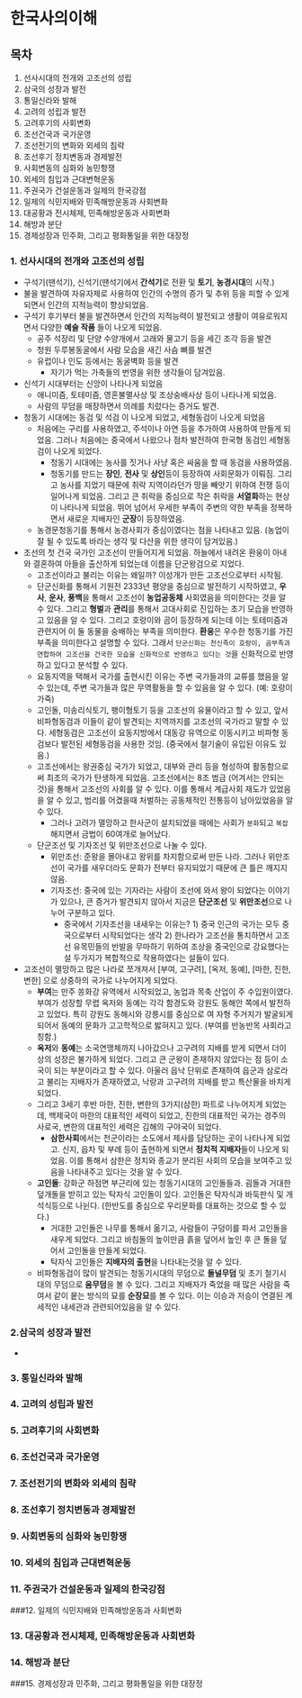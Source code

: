 # 한국사의이해

## 목차

1. 선사시대의 전개와 고조선의 성립
2. 삼국의 성장과 발전
3. 통일신라와 발해
4. 고려의 성립과 발전
5. 고려후기의 사회변화
6. 조선건국과 국가운영
7. 조선전기의 변화와 외세의 침략
8. 조선후기 정치변동과 경제발전
9. 사회변동의 심화와 농민항쟁
10. 외세의 침입과 근대변혁운동
11. 주권국가 건설운동과 일제의 한국강점
12. 일제의 식민지배와 민족해방운동과 사회변화
13. 대공황과 전시체제, 민족해방운동과 사회변화
14. 해방과 분단
15. 경제성장과 민주화, 그리고 평화통일을 위한 대장정

### 1. 선사시대의 전개와 고조선의 성립

- 구석기(땐석기), 신석기(땐석기에서 **간석기**로 전환 및 **토기**, **농경시대**의 시작.)
- 불을 발견하여 자유자제로 사용하여 인간의 수명의 증가 및 추위 등을 피할 수 있게 되면서 인간의 지적능력이 향상되었음.
- 구석기 후기부터 불을 발견하면서 인간의 지적능력이 발전되고 생활이 여유로워지면서 다양한 **예술 작품** 들이 나오게 되었음.
  - 공주 석장리 및 단양 수양개에서 고래와 물고기 등을 세긴 조각 등을 발견
  - 청원 두루봉동굴에서 사람 모습을 새긴 사슴 뼈를 발견
  - 유럽이나 인도 등에서는 동굴벽화 등을 발견
    - 자기가 먹는 가축들의 번영을 위한 생각들이 담겨있음.
- 신석기 시대부터는 신앙이 나타나게 되었음
  - 애니미즘, 토테미즘, 영혼불멸사상 및 조상숭배사상 등이 나타나게 되었음. 
  - 사람의 무덤을 매장하면서 의례를 치렀다는 증거도 발견.
- 청동기 시대에는 동검 및 석검 이 나오게 되었고, 세형동검이 나오게 되었음
  - 처음에는 구리를 사용하였고, 주석이나 아연 등을 추가하여 사용하여 만들게 되었음. 그러나 처음에는 중국에서 나왔으나 점차 발전하여 한국형 동검인 세형동검이 나오게 되었다.
    - 청동기 시대에는 농사를 짓거나 사냥 혹은 싸움을 할 때 동검을 사용하였음.
    - 청동기를 만드는 **장인**, **전사** 및 **상인**등이 등장하여 사회문화가 이뤄짐. 그리고 농사를 지었기 때문에 취락 지역이라던가 땅을 빼앗기 위하여 전쟁 등이 일어나게 되었음. 그리고 큰 취락을 중심으로 작은 취락을 **서열화**하는 현상이 나타나게 되었음. 뛰어 넘어서 우세한 부족이 주변의 약한 부족을 정복하면서 새로운 지배자인 **군장**이 등장하였음.
  - 농경문청동기를 통해서 농경사회가 중심이였다는 점을 나타내고 있음. (농업이 잘 될 수 있도록 바라는 생각 및 다산을 위한 생각이 담겨있음.)
- 조선의 첫 건국 국가인 고조선이 만들어지게 되었음. 하늘에서 내려온 환웅이 아내와 결혼하여 아들을 출산하게 되었는데 이름을 단군왕검으로 지었다.
  - 고조선이라고 불리는 이유는 왜일까? 이성개가 만든 고조선으로부터 시작됨.
  - 단군신화를 통해서 기원전 2333년 평양을 중심으로 발전하기 시작하였고, **우사**, **운사**, **풍백**을 통해서 고조선이 **농업공동체** 사회였음을 의미한다는 것을 알 수 있다. 그리고 **형벌**과 **관리**를 통해서 고대사회로 진입하는 초기 모습을 반영하고 있음을 알 수 있다. 그리고 호랑이와 곰이 등장하게 되는데 이는 토테미즘과 관련지어 이 둘 동물을 숭배하는 부족을 의미한다. **환웅**은 우수한 청동기를 가진 부족을 의미한다고 설명할 수 있다. 그래서 `단군신화는 천신족이 호랑이, 곰부족과 연합하여 고조선을 건국한 모습을 신화적으로 반영하고 있다는 것`을 신화적으로 반영하고 있다고 분석할 수 있다.
  - 요동지역을 택해서 국가를 출현시킨 이유는 주변 국가들과의 교류를 했음을 알 수 있는데, 주변 국가들과 많은 무역활둉을 할 수 있음을 알 수 있다. (예: 호랑이 가죽)
  - 고인돌, 미송리식토기, 팽이형토기 등을 고조선의 유물이라고 할 수 있고, 앞서 비파형동검과 이들이 같이 발견되는 지역까지를 고조선의 국가라고 말할 수 있다. 세형동검은 고조선이 요동지방에서 대동강 유역으로 이동시키고 비파형 동검보다 발전된 세형동검을 사용한 것임. (중국에서 철기술이 유입된 이유도 있음.)
  - 고조선에서는 왕권중심 국가가 되었고, 대부와 관리 등을 형성하여 활동함으로써 최초의 국가가 탄생하게 되었음. 고조선에서는 8조 범금 (어겨서는 안되는 것)을 통해서 고조선의 사회를 알 수 있다. 이를 통해서 계급사회 재도가 있었음을 알 수 있고, 범리를 어겼을때 처벌하는 공동체적인 전통등이 남아있었음을 알 수 있다.
    - 그러나 고려가 멸망하고 한사군이 설치되었을 때에는 사회가 `분화`되고 `복잡`해지면서 금법이 60여개로 늘어났다.
  - 단군조선 및 기자조선 및 위만조선으로 나눌 수 있다.
    - 위만조선: 준왕을 몰아내고 왕위를 차지함으로써 만든 나라. 그러나 위만조선이 국가를 새우더라도 문화가 전부터 유지되었기 때문에 큰 틀은 깨지지 않음.
    - 기자조선: 중국에 있는 기자라는 사람이 조선에 와서 왕이 되었다는 이야기가 있으나, 큰 증거가 발견되지 않아서 지금은 **단군조선** 및 **위만조선**으로 나누어 구분하고 있다.
      - 중국에서 기자조선을 내새우는 이유는? 1) 중국 인근의 국가는 모두 중국으로부터 시작되었다는 생각 2) 한나라가 고조선을 통치하면서 고조선 유목민들의 반발을 무마하기 위하여 조상을 중국인으로 강요했다는 설 두가지가 복합적으로 작용하였다는 설들이 있다.
- 고조선이 멸망하고 많은 나라로 쪼개져서 [부여, 고구려], [옥저, 동예], [마한, 진한, 변한] 으로 상중하의 국가로 나누어지게 되었다.
  - **부여**는 만주 쏭화강 유역에서 시작되었고, 농업과 목축 산업이 주 수입원이였다. 부여가 성장할 무렵 옥저와 동예는 각각 함경도와 강원도 동해안 쪽에서 발전하고 있었다. 특히 강원도 동해시와 강릉시를 중심으로 여 자형 주거지가 발굴되게 되어서 동예의 문화가 고고학적으로 밣혀지고 있다. (부여를 반농반목 사회라고 칭함.)
  - **옥저**와 **동예**는 소국연맹체까지 나아갔으나 고구려의 지배를 받게 되면서 더이상의 성장은 불가하게 되었다. 그리고 큰 군왕이 존재하지 않았다는 점 등이 소국이 되는 부분이라고 할 수 있다. 아울러 읍낙 단위로 존재하여 읍군과 삼로라고 불리는 지배자가 존재하였고, 낙랑과 고구려의 지배를 받고 특산물을 바치게 되었다.
  - 그리고 3세기 후반 마한, 진한, 변한의 3가지(삼한) 파트로 나누어지게 되었는데, 백제국이 마한의 대표적인 세력이 되었고, 진한의 대표적인 국가는 경주의 사로국, 변한의 대표적인 세력은 김해의 구야국이 되었다.
    - **삼한사회**에서는 천군이라는 소도에서 제사를 담당하는 곳이 나타나게 되었고. 신지, 읍차 및 부례 등이 출현하게 되면서 **정치적 지배자**들이 나오게 되었음. 이를 통해서 삼한은 정치와 종교가 분리된 사회의 모습을 보여주고 있음을 나타내주고 있다는 것을 알 수 있다.
  - **고인돌**: 강화군 하점면 부근리에 있는 청동기시대의 고인돌들과. 굄돌과 거대한 덮개돌을 받히고 있는 탁자식 고인돌이 있다. 고인돌은 탁자식과 바둑판식 및 개석식등으로 나뉜다. (한반도를 중심으로 우리문화를 대표하는 것으로 할 수 있다.)
    - 거대한 고인돌은 나무를 통해서 옮기고, 사람들이 구덩이를 파서 고인돌을 새우게 되었다. 그리고 바침돌의 높이만큼 흙을 덮어서 높인 후 큰 돌을 덮어서 고인돌을 만들게 되었다.
    - 탁자식 고인돌은 **지배자의 출현**을 나타내는것을 알 수 있다.
  - 비파형동검이 많이 발견되는 청동기시대의 무덤으로 **돌널무덤** 및 초기 철기시대의 무덤으로 **움무덤**을 볼 수 있다. 그리고 지배자가 죽었을 때 많은 사람을 죽여서 같이 뭍는 방식의 묘를 **순장묘**를 볼 수 있다. 이는 이승과 저승이 연결된 계세적인 내세관과 관련되어있음을 알 수 있다.


### 2.삼국의 성장과 발전

- 

### 3. 통일신라와 발해

### 4. 고려의 성립과 발전

### 5. 고려후기의 사회변화

### 6. 조선건국과 국가운영

### 7. 조선전기의 변화와 외세의 침략

### 8. 조선후기 정치변동과 경제발전

### 9. 사회변동의 심화와 농민항쟁

### 10. 외세의 침입과 근대변혁운동

### 11. 주권국가 건설운동과 일제의 한국강점

###12. 일제의 식민지배와 민족해방운동과 사회변화

### 13. 대공황과 전시체제, 민족해방운동과 사회변화

### 14. 해방과 분단

###15. 경제성장과 민주화, 그리고 평화통일을 위한 대장정